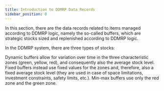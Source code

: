 ```yaml
---
title: Introduction to DDMRP Data Records
sidebar_position: 0
---
```


In this section, there are the data records related to items managed according to DDMRP logic, namely the so-called buffers, which are strategic stocks sized and replenished according to DDMRP logic.

In the DDMRP system, there are three types of stocks:

Dynamic buffers allow for variation over time in the three characteristic zones (green, yellow, red), and consequently also the average stock level. Fixed buffers instead use fixed values for the zones and, therefore, also a fixed average stock level (they are used in case of space limitations, investment constraints, safety limits, etc.). Min-max buffers use only the red zone and the green zone.